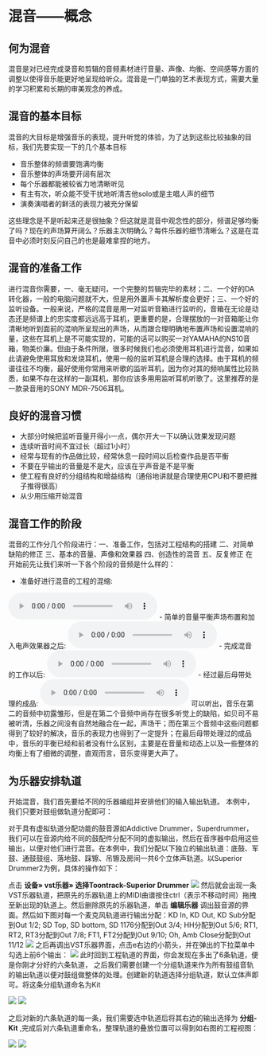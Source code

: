 # 混音——概念
## 何为混音
混音是对已经完成录音和剪辑的音频素材进行音量、声像、均衡、空间感等方面的调整以使得音乐能更好地呈现给听众。混音是一门单独的艺术表现方式，需要大量的学习积累和长期的审美观念的养成。

## 混音的基本目标
混音的大目标是增强音乐的表现，提升听觉的体验，为了达到这些比较抽象的目标，我们先要实现一下的几个基本目标

- 音乐整体的频谱要饱满均衡
- 音乐整体的声场要开阔有层次
- 每个乐器都能被较省力地清晰听见
- 有主有次，听众能不受干扰地听清吉他solo或是主唱人声的细节
- 演奏演唱者的鲜活的表现力被充分保留

这些理念是不是听起来还是很抽象？但这就是混音中观念性的部分，频谱足够均衡了吗？现在的声场算开阔么？乐器主次明确么？每件乐器的细节清晰么？这是在混音中必须时刻反问自己的也是最难拿捏的地方。


## 混音的准备工作
进行混音你需要，一、毫无疑问，一个完整的剪辑完毕的素材；二、一个好的DA转化器，一般的电脑问题就不大，但是用外置声卡其解析度会更好；三、一个好的监听设备。一般来说，严格的混音是用一对监听音箱进行监听的，音箱在无论是动态还是频谱上的忠实度都远远高于耳机，更重要的是，合理摆放的一对音箱能让你清晰地听到面前的混响所呈现出的声场，从而跟合理明确地布置声场和设置混响的量，这些在耳机上是不可能实现的，可能的话可以购买一对YAMAHA的NS10音箱，物美价廉。但由于条件所限，很多时候我们也必须使用耳机进行混音，如果如此请避免使用耳放和发烧耳机，使用一般的监听耳机是合理的选择。由于耳机的频谱往往不均衡，最好使用你常用来听歌的监听耳机，因为你对其的频响属性比较熟悉，如果不存在这样的一副耳机，那你应该多用用监听耳机听歌了。这里推荐的是一款录音用的SONY MDR-7506耳机。


## 良好的混音习惯
- 大部分时候把监听音量开得小一点，偶尔开大一下以确认效果发现问题
- 连续听音时间不宜过长（超过1小时）
- 经常与现有的作品做比较，经常休息一段时间以后检查作品是否平衡
- 不要在乎输出的音量是不是大，应该在乎声音是不是平衡
- 使工程有良好的分组结构和增益结构（通俗地讲就是合理使用CPU和不要把推子推得很高）
- 从少用压缩开始混音


## 混音工作的阶段
混音的工作分几个阶段进行：一、准备工作，包括对工程结构的搭建 二、对简单缺陷的修正 三、基本的音量、声像和效果器 四、创造性的混音 五、反复修正
    在开始前先让我们来听一下各个阶段的音频是什么样的：
- 准备好进行混音的工程的混缩:
<audio controls>
  <source src="audio/PutTogether.mp3" type="audio/mpeg">
  您的浏览器不支持 audio 元素。
</audio>
- 简单的音量平衡声场布置和加入电声效果器之后:
<audio controls>
  <source src="audio/EasyEffects.mp3" type="audio/mpeg">
  您的浏览器不支持 audio 元素。
</audio>
- 完成混音的工作以后:
<audio controls>
  <source src="audio/mixready.mp3" type="audio/mpeg">
  您的浏览器不支持 audio 元素。
</audio>
- 经过最后母带处理的成品:
<audio controls>
  <source src="audio/mastered.mp3" type="audio/mpeg">
  您的浏览器不支持 audio 元素。
</audio>
可以听出，音乐在第二的音频中初露雏形，但是在第二个音频中尚存在很多听觉上的缺陷，如贝司不易被听清，乐器之间没有自然地融合在一起，声场干；而在第三个音频中这些问题都得到了较好的解决，音乐的表现力也得到了一定提升；在最后母带处理过的成品中，音乐的平衡已经和前者没有什么区别，主要是在音量和动态上以及一些整体的均衡上有了细微的调整，直观而言，音乐变得更大声了。

## 为乐器安排轨道
开始混音，我们首先要给不同的乐器编组并安排他们的输入输出轨道。
本例中，我们只要对鼓组做轨道分配即可：

对于具有虚拟轨道分配功能的鼓音源如Addictive Drummer，Superdrummer，我们可以在音源内给不同的鼓配件分配不同的虚拟输出，然后在音序器中启用这些输出，以便对他们进行混音。在本例中，我们分配以下独立的输出轨道：底鼓、军鼓、通鼓鼓组、落地鼓、踩镲、吊镲及房间一共6个立体声轨道。以Superior Drummer2为例，具体的操作如下：

点击  **设备&raquo; vst乐器&raquo; 选择Toontrack-Superior Drummer**
<img src="img/tutor2/25.jpg">
然后就会出现一条VST乐器轨道，把原先的乐器轨道上的MIDI曲谱按住ctrl（表示不移动时间）拖拽至新出现的轨道上。然后删除原先的乐器轨道，单击 **编辑乐器** 调出鼓音源的界面。然后如下图对每一个麦克风轨道进行输出分配：KD In, KD Out, KD Sub分配到Out 1/2; SD Top, SD bottom, SD 1176分配到Out 3/4; HH分配到Out 5/6; RT1, RT2, RT3分配到Out 7/8; FT1, FT2分配到Out 9/10; Oh, Amb Close分配到Out 11/12
<img src="img/tutor2/26.jpg">
之后再调出VST乐器界面，点击e右边的小箭头，并在弹出的下拉菜单中勾选上前6个输出：
<img src="img/tutor2/27.jpg">
此时回到工程轨道的界面，你会发现在多出了6条轨道，便是你刚才分好的六条轨道，
之后我们需要创建一个分组轨道来作为所有鼓组音轨的输出轨道以便对鼓组做整体的处理。创建新的轨道选择分组轨道，默认立体声即可。将这条分组轨道命名为Kit



<img src="img/tutor2/n3.jpg">
<img src="img/tutor2/n4.jpg">


之后对新的六条轨道的每一条，我们需要选中轨道后将其右边的输出选择为 **分组-Kit** ,完成后对六条轨道重命名，整理轨道的叠放位置可以得到如右图的工程视图：

<img src="img/tutor2/29.jpg">
<img src="img/tutor2/28.jpg">

